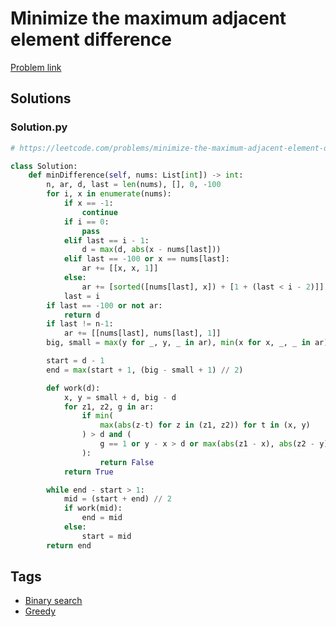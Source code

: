 # Minimize the maximum adjacent element difference

[Problem link](https://leetcode.com/problems/minimize-the-maximum-adjacent-element-difference/)

## Solutions


### Solution.py
```py
# https://leetcode.com/problems/minimize-the-maximum-adjacent-element-difference/

class Solution:
    def minDifference(self, nums: List[int]) -> int:
        n, ar, d, last = len(nums), [], 0, -100
        for i, x in enumerate(nums):
            if x == -1:
                continue
            if i == 0:
                pass
            elif last == i - 1:
                d = max(d, abs(x - nums[last]))
            elif last == -100 or x == nums[last]:
                ar += [[x, x, 1]]
            else:
                ar += [sorted([nums[last], x]) + [1 + (last < i - 2)]]
            last = i
        if last == -100 or not ar:
            return d
        if last != n-1:
            ar += [[nums[last], nums[last], 1]]
        big, small = max(y for _, y, _ in ar), min(x for x, _, _ in ar)

        start = d - 1
        end = max(start + 1, (big - small + 1) // 2)

        def work(d):
            x, y = small + d, big - d
            for z1, z2, g in ar:
                if min(
                    max(abs(z-t) for z in (z1, z2)) for t in (x, y)
                ) > d and (
                    g == 1 or y - x > d or max(abs(z1 - x), abs(z2 - y)) > d
                ):
                    return False
            return True

        while end - start > 1:
            mid = (start + end) // 2
            if work(mid):
                end = mid
            else:
                start = mid
        return end
```
## Tags

* [Binary search](/Collections/binary-search.md#binary-search)
* [Greedy](/Collections/greedy.md#greedy)
